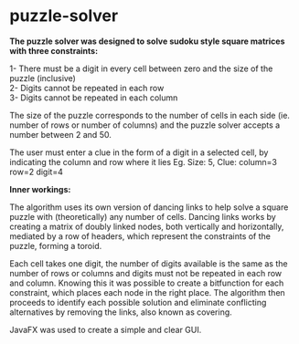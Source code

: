 # puzzle-solver

<b>The puzzle solver was designed to solve sudoku style square matrices with three constraints:</b>

1- There must be a digit in every cell between zero and the size of the puzzle (inclusive)<br>
2- Digits cannot be repeated in each row<br>
3- Digits cannot be repeated in each column

The size of the puzzle corresponds to the number of cells in each side (ie. number of rows or number of columns)
and the puzzle solver accepts a number between 2 and 50.

The user must enter a clue in the form of a digit in a selected cell, by indicating the column and row where it lies
Eg. Size: 5, Clue: column=3 row=2 digit=4

<b>Inner workings:</b>

The algorithm uses its own version of dancing links to help solve a square puzzle with (theoretically) any number of cells. Dancing links works by creating a matrix of doubly linked nodes, both vertically and horizontally, mediated by a row of headers, which represent the constraints of the puzzle, forming a toroid.

Each cell takes one digit, the number of digits available is the same as the number of rows or columns and digits must not be repeated in each row and column. Knowing this it was possible to create a bitfunction for each constraint, which places each node in the right place. The algorithm then proceeds to identify each possible solution and eliminate conflicting alternatives by removing the links, also known as covering.

JavaFX was used to create a simple and clear GUI.
